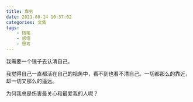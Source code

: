 ```yaml
---
title: 卑劣
date: 2021-08-14 10:37:02
categories: 文集
tags:
    - 随笔
    - 感悟
    - 思考
---
```


我需要一个镜子去认清自己。

我觉得自己一直都活在自己的视角中，看不到也看不清自己。一切都那么的靠近，却一切又那么的遥远。

为何我总是伤害最关心和最爱我的人呢？
